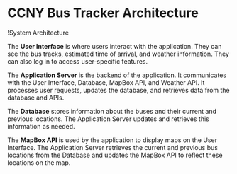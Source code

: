 # CCNY Bus Tracker Architecture

!System Architecture

The **User Interface** is where users interact with the application. They can see the bus tracks, estimated time of arrival, and weather information. They can also log in to access user-specific features.

The **Application Server** is the backend of the application. It communicates with the User Interface, Database, MapBox API, and Weather API. It processes user requests, updates the database, and retrieves data from the database and APIs.

The **Database** stores information about the buses and their current and previous locations. The Application Server updates and retrieves this information as needed.

The **MapBox API** is used by the application to display maps on the User Interface. The Application Server retrieves the current and previous bus locations from the Database and updates the MapBox API to reflect these locations on the map.
